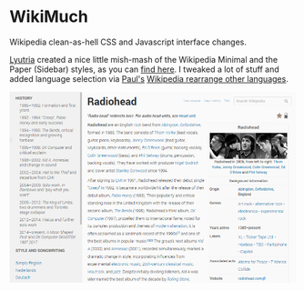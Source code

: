 # WikiMuch
Wikipedia clean-as-hell CSS and Javascript interface changes.

[Lyutria](https://userstyles.org/users/266181) created a nice little mish-mash of the Wikipedia Minimal and the Paper (Sidebar) styles, as you can [find here](https://userstyles.org/styles/102164). I tweaked a lot of stuff and added language selection via [Paul's](https://greasyfork.org/en/users/10155-paul-the-anonymous) [Wikipedia rearrange other languages](https://greasyfork.org/en/scripts/10731).

<img src="/wikimuch.png"/>
